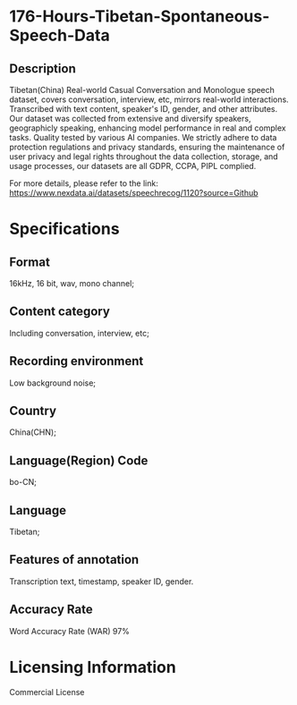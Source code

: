 # 176-Hours-Tibetan-Spontaneous-Speech-Data

## Description
Tibetan(China) Real-world Casual Conversation and Monologue speech dataset, covers conversation, interview, etc, mirrors real-world interactions. Transcribed with text content, speaker's ID, gender, and other attributes. Our dataset was collected from extensive and diversify speakers, geographicly speaking, enhancing model performance in real and complex tasks. Quality tested by various AI companies. We strictly adhere to data protection regulations and privacy standards, ensuring the maintenance of user privacy and legal rights throughout the data collection, storage, and usage processes, our datasets are all GDPR, CCPA, PIPL complied.

For more details, please refer to the link: https://www.nexdata.ai/datasets/speechrecog/1120?source=Github


# Specifications
## Format
16kHz, 16 bit, wav, mono channel;
## Content category
Including conversation, interview, etc;
## Recording environment
Low background noise;
## Country
China(CHN);
## Language(Region) Code
bo-CN;
## Language
Tibetan;
## Features of annotation
Transcription text, timestamp, speaker ID, gender.
## Accuracy Rate
Word Accuracy Rate (WAR) 97%

# Licensing Information
Commercial License
